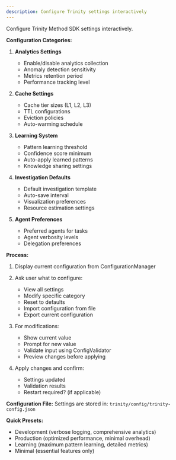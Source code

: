 ```yaml
---
description: Configure Trinity settings interactively
---
```


Configure Trinity Method SDK settings interactively.

**Configuration Categories:**

1. **Analytics Settings**
   - Enable/disable analytics collection
   - Anomaly detection sensitivity
   - Metrics retention period
   - Performance tracking level

2. **Cache Settings**
   - Cache tier sizes (L1, L2, L3)
   - TTL configurations
   - Eviction policies
   - Auto-warming schedule

3. **Learning System**
   - Pattern learning threshold
   - Confidence score minimum
   - Auto-apply learned patterns
   - Knowledge sharing settings

4. **Investigation Defaults**
   - Default investigation template
   - Auto-save interval
   - Visualization preferences
   - Resource estimation settings

5. **Agent Preferences**
   - Preferred agents for tasks
   - Agent verbosity levels
   - Delegation preferences

**Process:**

1. Display current configuration from ConfigurationManager

2. Ask user what to configure:
   - View all settings
   - Modify specific category
   - Reset to defaults
   - Import configuration from file
   - Export current configuration

3. For modifications:
   - Show current value
   - Prompt for new value
   - Validate input using ConfigValidator
   - Preview changes before applying

4. Apply changes and confirm:
   - Settings updated
   - Validation results
   - Restart required? (if applicable)

**Configuration File:**
Settings are stored in: `trinity/config/trinity-config.json`

**Quick Presets:**
- Development (verbose logging, comprehensive analytics)
- Production (optimized performance, minimal overhead)
- Learning (maximum pattern learning, detailed metrics)
- Minimal (essential features only)
